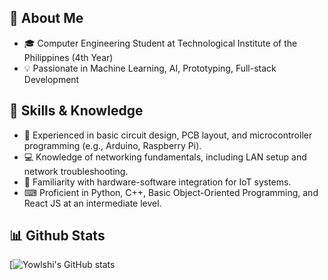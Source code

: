 ## 🚀 About Me
- 🎓 Computer Engineering Student at Technological Institute of the Philippines (4th Year)
- 💡 Passionate in Machine Learning, AI, Prototyping, Full-stack Development

## 🎯 Skills & Knowledge
- 🤖 Experienced in basic circuit design, PCB layout, and microcontroller programming (e.g., Arduino, Raspberry Pi).
- 💻 Knowledge of networking fundamentals, including LAN setup and network troubleshooting.
- 🦾 Familiarity with hardware-software integration for IoT systems.
- ⌨ Proficient in Python, C++, Basic Object-Oriented Programming, and React JS at an intermediate level.

## 📊 Github Stats
[![Yowlshi's GitHub stats](https://github-readme-stats.vercel.app/api?username=yowlshi&show_icons=true&theme=transparent)
<!--
**yowlshi/yowlshi** is a ✨ _special_ ✨ repository because its `README.md` (this file) appears on your GitHub profile.

Here are some ideas to get you started:

- 🔭 I’m currently working on ...
- 🌱 I’m currently learning ...
- 👯 I’m looking to collaborate on ...
- 🤔 I’m looking for help with ...
- 💬 Ask me about ...
- 📫 How to reach me: ...
- 😄 Pronouns: ...
- ⚡ Fun fact: ...
-->
